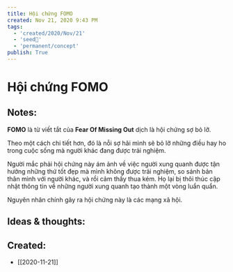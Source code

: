 ```yaml
---
title: Hội chứng FOMO
created: Nov 21, 2020 9:43 PM
tags:
  - 'created/2020/Nov/21'
  - 'seed🥜'
  - 'permanent/concept'
publish: True
---
```

# Hội chứng FOMO

## Notes:
**FOMO** là từ viết tắt của **Fear Of Missing Out** dịch là hội chứng sợ bỏ lỡ.

Theo một cách chi tiết hơn, đó là nỗi sợ hãi mình sẽ bỏ lỡ những điều hay ho trong cuộc sống mà người khác đang được trải nghiệm. 

Người mắc phải hội chứng này ám ảnh về việc người xung quanh được tận hưởng những thứ tốt đẹp mà mình không được trải nghiệm, so sánh bản thân mình với người khác, và rồi cảm thấy thua kém. Họ lại bị thôi thúc cập nhật thông tin về những người xung quanh tạo thành một vòng luẩn quẩn. 

Nguyên nhân chính gây ra hội chứng này là các mạng xã hội.

## Ideas & thoughts:
## Created:
- [[2020-11-21]]
